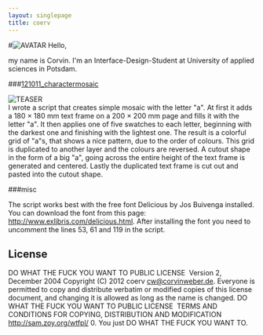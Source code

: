 ```yaml
---
layout: singlepage
title: coerv
---
```

#![AVATAR](https://raw.github.com/fabiantheblind/auto-typo-adbe-id/master/coerv/coerv.png) Hello,

my name is Corvin. I'm an Interface-Design-Student at University of applied sciences in Potsdam.  

###[121011_charactermosaic](https://raw.github.com/fabiantheblind/auto-typo-adbe-id/master/coerv/121011_charactermosaic.jsx)  

![TEASER](https://raw.github.com/fabiantheblind/auto-typo-adbe-id/master/coerv/teaser.png)   
I wrote a script that creates simple mosaic with the letter "a".
At first it adds a 180 × 180 mm text frame on a 200 × 200 mm page and fills it with the letter "a". It then applies one of five swatches to each letter, beginning with the darkest one and finishing with the lightest one. The result is a colorful grid of "a"s, that shows a nice pattern, due to the order of colours.
This grid is duplicated to another layer and the colours are reversed. A cutout shape in the form of a big "a", going across the entire height of the text frame is generated and centered. Lastly the duplicated text frame is cut out and pasted into the cutout shape.  

###misc

The script works best with the free font Delicious by Jos Buivenga installed. You can download the font from this page: http://www.exljbris.com/delicious.html. After installing the font you need to uncomment the lines 53, 61 and 119 in the script.

License
--------
DO WHAT THE FUCK YOU WANT TO PUBLIC LICENSE  Version 2, December 2004
Copyright (C) 2012 coerv cw@corvinweber.de. Everyone is permitted to copy and distribute verbatim or modified copies of this license document, and changing it is allowed as long as the name is changed.
DO WHAT THE FUCK YOU WANT TO PUBLIC LICENSE  TERMS AND CONDITIONS FOR COPYING, DISTRIBUTION AND MODIFICATION  http://sam.zoy.org/wtfpl/
0. You just DO WHAT THE FUCK YOU WANT TO.
